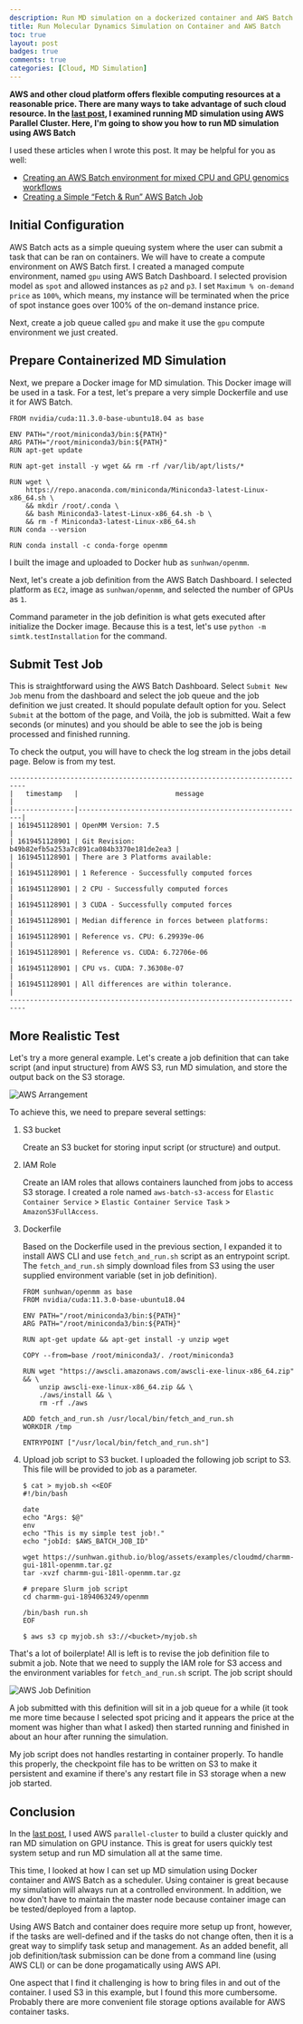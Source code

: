 ```yaml
---
description: Run MD simulation on a dockerized container and AWS Batch as a simple scheduler
title: Run Molecular Dynamics Simulation on Container and AWS Batch
toc: true
layout: post
badges: true
comments: true
categories: [Cloud, MD Simulation]
---
```


**AWS and other cloud platform offers flexible computing resources at a reasonable price. There are many ways to take advantage of such cloud resource. In the [last post](https://sunhwan.github.io/blog/2021/04/17/Run-Molecular-Dynamics-Simulation-on-AWS-Cluster.html), I examined running MD simulation using AWS Parallel Cluster. Here, I'm going to show you how to run MD simulation using AWS Batch**

I used these articles when I wrote this post. It may be helpful for you as well:
- [Creating an AWS Batch environment for mixed CPU and GPU genomics workflows
](https://aws.amazon.com/blogs/compute/creating-an-aws-batch-environment-for-mixed-cpu-and-gpu-genomics-workflows/)
- [Creating a Simple “Fetch & Run” AWS Batch Job
](https://aws.amazon.com/blogs/compute/creating-a-simple-fetch-and-run-aws-batch-job/)


## Initial Configuration

AWS Batch acts as a simple queuing system where the user can submit a task that can be ran on containers. We will have to create a compute environment on AWS Batch first. I created a managed compute environment, named `gpu` using AWS Batch Dashboard. I selected provision model as `spot` and allowed instances as `p2` and `p3`. I set `Maximum % on-demand price` as `100%`, which means, my instance will be terminated when the price of spot instance goes over 100% of the on-demand instance price.

Next, create a job queue called `gpu` and make it use the `gpu` compute environment we just created.


## Prepare Containerized MD Simulation

Next, we prepare a Docker image for MD simulation. This Docker image will be used in a task. For a test, let's prepare a very simple Dockerfile and use it for AWS Batch.

    FROM nvidia/cuda:11.3.0-base-ubuntu18.04 as base

    ENV PATH="/root/miniconda3/bin:${PATH}"
    ARG PATH="/root/miniconda3/bin:${PATH}"
    RUN apt-get update

    RUN apt-get install -y wget && rm -rf /var/lib/apt/lists/*

    RUN wget \
        https://repo.anaconda.com/miniconda/Miniconda3-latest-Linux-x86_64.sh \
        && mkdir /root/.conda \
        && bash Miniconda3-latest-Linux-x86_64.sh -b \
        && rm -f Miniconda3-latest-Linux-x86_64.sh
    RUN conda --version

    RUN conda install -c conda-forge openmm

I built the image and uploaded to Docker hub as `sunhwan/openmm`.

Next, let's create a job definition from the AWS Batch Dashboard. I selected platform as `EC2`, image as `sunhwan/openmm`, and selected the number of GPUs as `1`.

Command parameter in the job definition is what gets executed after initialize the Docker image. Because this is a test, let's use `python -m simtk.testInstallation` for the command.


## Submit Test Job

This is straightforward using the AWS Batch Dashboard. Select `Submit New Job` menu from the dashboard and select the job queue and the job definition we just created. It should populate default option for you. Select `Submit` at the bottom of the page, and Voilà, the job is submitted. Wait a few seconds (or minutes) and you should be able to see the job is being processed and finished running.

To check the output, you will have to check the log stream in the jobs detail page. Below is from my test.

    --------------------------------------------------------------------------
    |   timestamp   |                        message                         |
    |---------------|--------------------------------------------------------|
    | 1619451128901 | OpenMM Version: 7.5                                    |
    | 1619451128901 | Git Revision: b49b82efb5a253a7c891ca084b3370e181de2ea3 |
    | 1619451128901 | There are 3 Platforms available:                       |
    | 1619451128901 | 1 Reference - Successfully computed forces             |
    | 1619451128901 | 2 CPU - Successfully computed forces                   |
    | 1619451128901 | 3 CUDA - Successfully computed forces                  |
    | 1619451128901 | Median difference in forces between platforms:         |
    | 1619451128901 | Reference vs. CPU: 6.29939e-06                         |
    | 1619451128901 | Reference vs. CUDA: 6.72706e-06                        |
    | 1619451128901 | CPU vs. CUDA: 7.36308e-07                              |
    | 1619451128901 | All differences are within tolerance.                  |
    --------------------------------------------------------------------------


## More Realistic Test

Let's try a more general example. Let's create a job definition that can take script (and input structure) from AWS S3, run MD simulation, and store the output back on the S3 storage.

![AWS Arrangement](/assets/figures/awsbatch.png)


To achieve this, we need to prepare several settings:

1. S3 bucket

   Create an S3 bucket for storing input script (or structure) and output.

2. IAM Role

   Create an IAM roles that allows containers launched from jobs to access S3 storage. I created a role named `aws-batch-s3-access` for `Elastic Container Service` > `Elastic Container Service Task` > `AmazonS3FullAccess`.

3. Dockerfile

   Based on the Dockerfile used in the previous section, I expanded it to install AWS CLI and use `fetch_and_run.sh` script as an entrypoint script. The `fetch_and_run.sh` simply download files from S3 using the user supplied environment variable (set in job definition).

       FROM sunhwan/openmm as base
       FROM nvidia/cuda:11.3.0-base-ubuntu18.04

       ENV PATH="/root/miniconda3/bin:${PATH}"
       ARG PATH="/root/miniconda3/bin:${PATH}"

       RUN apt-get update && apt-get install -y unzip wget

       COPY --from=base /root/miniconda3/. /root/miniconda3

       RUN wget "https://awscli.amazonaws.com/awscli-exe-linux-x86_64.zip" && \
           unzip awscli-exe-linux-x86_64.zip && \
           ./aws/install && \
           rm -rf ./aws

       ADD fetch_and_run.sh /usr/local/bin/fetch_and_run.sh
       WORKDIR /tmp

       ENTRYPOINT ["/usr/local/bin/fetch_and_run.sh"]

4. Upload job script to S3 bucket. I uploaded the following job script to S3. This file will be provided to job as a parameter.

       $ cat > myjob.sh <<EOF
       #!/bin/bash

       date
       echo "Args: $@"
       env
       echo "This is my simple test job!."
       echo "jobId: $AWS_BATCH_JOB_ID"

       wget https://sunhwan.github.io/blog/assets/examples/cloudmd/charmm-gui-181l-openmm.tar.gz
       tar -xvzf charmm-gui-181l-openmm.tar.gz

       # prepare Slurm job script
       cd charmm-gui-1894063249/openmm

       /bin/bash run.sh
       EOF

       $ aws s3 cp myjob.sh s3://<bucket>/myjob.sh

That's a lot of boilerplate! All is left is to revise the job definition file to submit a job. Note that we need to supply the IAM role for S3 access and the environment variables for `fetch_and_run.sh` script. The job script should

![AWS Job Definition](/assets/figures/awsbatch_jobdefinition.png)

A job submitted with this definition will sit in a job queue for a while (it took me more time because I selected spot pricing and it appears the price at the moment was higher than what I asked) then started running and finished in about an hour after running the simulation.

My job script does not handles restarting in container properly. To handle this properly, the checkpoint file has to be written on S3 to make it persistent and examine if there's any restart file in S3 storage when a new job started.


## Conclusion

In the [last post](https://sunhwan.github.io/blog/2021/04/17/Run-Molecular-Dynamics-Simulation-on-AWS-Cluster.html), I used AWS `parallel-cluster` to build a cluster quickly and ran MD simulation on GPU instance. This is great for users quickly test system setup and run MD simulation all at the same time.

This time, I looked at how I can set up MD simulation using Docker container and AWS Batch as a scheduler. Using container is great because my simulation will always run at a controlled environment. In addition, we now don't have to maintain the master node because container image can be tested/deployed from a laptop.

Using AWS Batch and container does require more setup up front, however, if the tasks are well-defined and if the tasks do not change often, then it is a great way to simplify task setup and management. As an added benefit, all job definition/task submission can be done from a command line (using AWS CLI) or can be done progamatically using AWS API.

One aspect that I find it challenging is how to bring files in and out of the container. I used S3 in this example, but I found this more cumbersome. Probably there are more convenient file storage options available for AWS container tasks.
